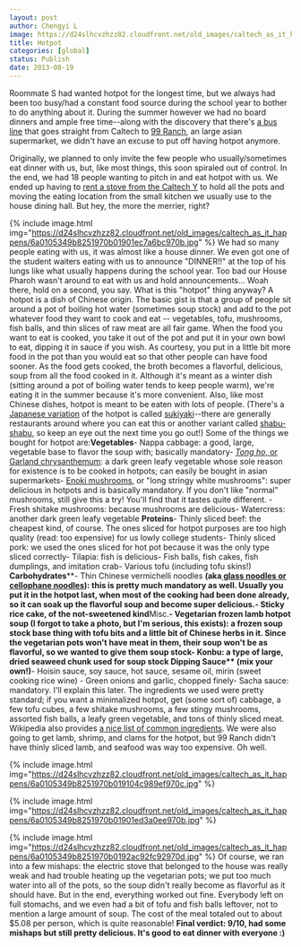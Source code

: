 ```yaml
---
layout: post
author: Chengyi L
image: https://d24slhcvzhzz82.cloudfront.net/old_images/caltech_as_it_happens/6a0105349b8251970b019104bd90ed970c.jpg
title: Hotpot 
categories: [global]
status: Publish
date: 2013-08-19
---
```


Roommate S had wanted hotpot for the longest time, but we always had been too busy/had a constant food source during the school year to bother to do anything about it. During the summer however we had no board dinners and ample free time--along with the discovery that there's <a href="https://media.metro.net/riding_metro/bus_overview/images/264-267.pdf" target="_self">a bus line</a> that goes straight from Caltech to <a href="https://www.99ranch.com/" target="_self">99 Ranch</a>, an large asian supermarket, we didn't have an excuse to put off having hotpot anymore.

Originally, we planned to only invite the few people who usually/sometimes eat dinner with us, but, like most things, this soon spiraled out of control. In the end, we had 18 people wanting to pitch in and eat hotpot with us. We ended up having to <a href="https://caltechy.org/programs_services/rentals/" target="_self">rent a stove from the Caltech Y</a> to hold all the pots and moving the eating location from the small kitchen we usually use to the house dining hall. 
But hey, the more the merrier, right? 

{% include image.html img="https://d24slhcvzhzz82.cloudfront.net/old_images/caltech_as_it_happens/6a0105349b8251970b01901ec7a6bc970b.jpg" %}
We had so many people eating with us, it was almost like a house dinner. We even got one of the student waiters eating with us to announce "DINNER!!" at the top of his lungs like what usually happens during the school year. Too bad our House Pharoh wasn't around to eat with us and hold announcements... 
Woah there, hold on a second, you say. What is this "hotpot" thing anyway? 
A hotpot is a dish of Chinese origin. The basic gist is that a group of people sit around a pot of boiling hot water (sometimes soup stock) and add to the pot whatever food they want to cook and eat -- vegetables, tofu, mushrooms, fish balls, and thin slices of raw meat are all fair game. When the food you want to eat is cooked, you take it out of the pot and put it in your own bowl to eat, dipping it in sauce if you wish. As courtesy, you put in a little bit more food in the pot 
than you would eat so that other people can have food sooner. As the food gets cooked, the broth becomes a flavorful, delicious, soup from all the food cooked in it. Although it's meant as a winter dish (sitting around a pot of boiling water tends to keep people warm), we're eating it in the summer because it's more convenient. Also, like most Chinese dishes, hotpot is meant to be eaten with lots of people. 
(There's a <a href="https://caltech.typepad.com/.a/6a0105349b8251970b01901ed17c69970b">Japanese variation</a> of the hotpot is called <a href="https://en.wikipedia.org/wiki/Sukiyaki" target="_self">sukiyaki</a>--there are generally restaurants around where you can eat this or another variant called <a href="https://en.wikipedia.org/wiki/Shabu-shabu" target="_self">shabu-shabu</a>, so keep an eye out the next time you go out!) 
Some of the things we bought for hotpot are:**Vegetables**- Nappa cabbage: a good, large, vegetable base to flavor the soup with; basically mandatory- <a href="https://en.wikipedia.org/wiki/Garland_chrysanthemum" target="_self">*Tong ho*, or Garland chrysanthemum</a>: a dark green leafy vegetable whose sole reason for existence is to be cooked in hotpots; can easily be bought in asian supermarkets- <a href="https://en.wikipedia.org/wiki/Enoki" target="_self">Enoki mushrooms</a>, or "long stringy white mushrooms": super delicious in hotpots and is basically mandatory. If you don't like "normal" mushrooms, still give this a try! You'll find that it tastes quite different. - Fresh shitake mushrooms: because mushrooms are delicious- Watercress: another dark green leafy vegetable
**Proteins**- Thinly sliced beef: the cheapest kind, of course. The ones sliced for hotpot purposes are too high quality (read: too expensive) for us lowly college students- Thinly sliced pork: we used the ones sliced for hot pot because it was the only type sliced correctly- Tilapia: fish is delicious- Fish balls, fish cakes, fish dumplings, and imitation crab- Various tofu (including tofu skins!) 
**Carbohydrates****- Thin Chinese vermichelli noodles **(aka<a href="https://en.wikipedia.org/wiki/Glass_noodles" target="_self"> glass noodles or cellophane noodles</a>): this is pretty much mandatory as well. Usually you put it in the hotpot last, when most of the cooking had been done already, so it can soak up the flavorful soup and become super delicious.- Sticky rice cake, of the not-sweetened kind**Misc.**- Vegetarian frozen lamb hotpot soup (I forgot to take a photo, but I'm serious, this exists): a frozen soup stock base thing with tofu bits and a little bit of Chinese herbs in it. Since the vegetarian pots won't have meat in them, their soup won't be as flavorful, so we wanted to give them soup stock- Konbu: a type of large, dried seaweed chunk used for soup stock 
**Dipping Sauce**** (mix your own!)**- Hoisin sauce, soy sauce, hot sauce, sesame oil, mirin (sweet cooking rice wine) - Green onions and garlic, chopped finely- Sacha sauce: mandatory. I'll explain this later. 
The ingredients we used were pretty standard; if you want a minimalized hotpot, get (some sort of) cabbage, a few tofu cubes, a few shitake mushrooms, a few stingy mushrooms, assorted fish balls, a leafy green vegetable, and tons of thinly sliced meat. Wikipedia also provides <a href="https://en.wikipedia.org/wiki/Hot_pot#Common_ingredients" target="_self">a nice list of common ingredients</a>. We were also going to get lamb, shrimp, and clams for the hotpot, but 99 Ranch didn't have thinly sliced lamb, and seafood was way too expensive. Oh well. 


{% include image.html img="https://d24slhcvzhzz82.cloudfront.net/old_images/caltech_as_it_happens/6a0105349b8251970b019104c989ef970c.jpg" %}


{% include image.html img="https://d24slhcvzhzz82.cloudfront.net/old_images/caltech_as_it_happens/6a0105349b8251970b01901ed3a0ee970b.jpg" %}


{% include image.html img="https://d24slhcvzhzz82.cloudfront.net/old_images/caltech_as_it_happens/6a0105349b8251970b0192ac92fc92970d.jpg" %}
Of course, we ran into a few mishaps: the electric stove that belonged to the house was really weak and had trouble heating up the vegetarian pots; we put too much water into all of the pots, so the soup didn't really become as flavorful as it should have. But in the end, everything worked out fine. Everybody left on full stomachs, and we even had a bit of tofu and fish balls leftover, not to mention a large amount of soup. The cost of the meal totaled out to about $5.08 per person, which is quite reasonable! 
**Final verdict: 9/10, had some mishaps but still pretty delicious. It's good to eat dinner with everyone :)**
